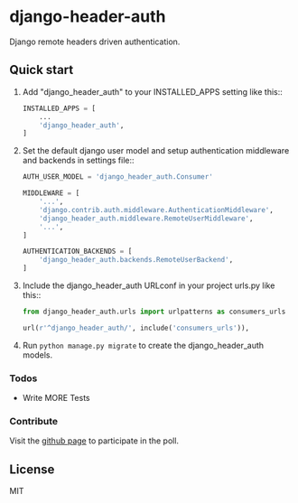 # django-header-auth
Django remote headers driven authentication.


## Quick start

1. Add "django_header_auth" to your INSTALLED_APPS setting like this::
    ```python
    INSTALLED_APPS = [
        ...
        'django_header_auth',
    ]
    ```
2. Set the default django user model and setup authentication middleware and backends in settings file::
    ```python
    AUTH_USER_MODEL = 'django_header_auth.Consumer'
    
    MIDDLEWARE = [
        '...',
        'django.contrib.auth.middleware.AuthenticationMiddleware',
        'django_header_auth.middleware.RemoteUserMiddleware',
        '...',
    ]
    
    AUTHENTICATION_BACKENDS = [
        'django_header_auth.backends.RemoteUserBackend',
    ]
    ```
    
3. Include the django_header_auth URLconf in your project urls.py like this::
    ```python
    from django_header_auth.urls import urlpatterns as consumers_urls

    url(r'^django_header_auth/', include('consumers_urls')),
   ```
4. Run `python manage.py migrate` to create the django_header_auth models.


### Todos

 - Write MORE Tests
 
### Contribute

Visit the [github page](https://github.com/paiuolo/django-header-auth/) to participate in the poll.

License
----

MIT

